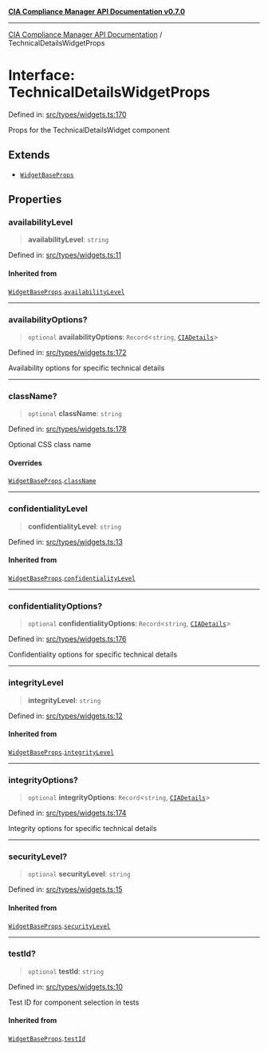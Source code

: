 [**CIA Compliance Manager API Documentation v0.7.0**](../README.md)

***

[CIA Compliance Manager API Documentation](../globals.md) / TechnicalDetailsWidgetProps

# Interface: TechnicalDetailsWidgetProps

Defined in: [src/types/widgets.ts:170](https://github.com/Hack23/cia-compliance-manager/blob/main/src/types/widgets.ts#L170)

Props for the TechnicalDetailsWidget component

## Extends

- [`WidgetBaseProps`](WidgetBaseProps.md)

## Properties

### availabilityLevel

> **availabilityLevel**: `string`

Defined in: [src/types/widgets.ts:11](https://github.com/Hack23/cia-compliance-manager/blob/main/src/types/widgets.ts#L11)

#### Inherited from

[`WidgetBaseProps`](WidgetBaseProps.md).[`availabilityLevel`](WidgetBaseProps.md#availabilitylevel)

***

### availabilityOptions?

> `optional` **availabilityOptions**: `Record`\<`string`, [`CIADetails`](CIADetails.md)\>

Defined in: [src/types/widgets.ts:172](https://github.com/Hack23/cia-compliance-manager/blob/main/src/types/widgets.ts#L172)

Availability options for specific technical details

***

### className?

> `optional` **className**: `string`

Defined in: [src/types/widgets.ts:178](https://github.com/Hack23/cia-compliance-manager/blob/main/src/types/widgets.ts#L178)

Optional CSS class name

#### Overrides

[`WidgetBaseProps`](WidgetBaseProps.md).[`className`](WidgetBaseProps.md#classname)

***

### confidentialityLevel

> **confidentialityLevel**: `string`

Defined in: [src/types/widgets.ts:13](https://github.com/Hack23/cia-compliance-manager/blob/main/src/types/widgets.ts#L13)

#### Inherited from

[`WidgetBaseProps`](WidgetBaseProps.md).[`confidentialityLevel`](WidgetBaseProps.md#confidentialitylevel)

***

### confidentialityOptions?

> `optional` **confidentialityOptions**: `Record`\<`string`, [`CIADetails`](CIADetails.md)\>

Defined in: [src/types/widgets.ts:176](https://github.com/Hack23/cia-compliance-manager/blob/main/src/types/widgets.ts#L176)

Confidentiality options for specific technical details

***

### integrityLevel

> **integrityLevel**: `string`

Defined in: [src/types/widgets.ts:12](https://github.com/Hack23/cia-compliance-manager/blob/main/src/types/widgets.ts#L12)

#### Inherited from

[`WidgetBaseProps`](WidgetBaseProps.md).[`integrityLevel`](WidgetBaseProps.md#integritylevel)

***

### integrityOptions?

> `optional` **integrityOptions**: `Record`\<`string`, [`CIADetails`](CIADetails.md)\>

Defined in: [src/types/widgets.ts:174](https://github.com/Hack23/cia-compliance-manager/blob/main/src/types/widgets.ts#L174)

Integrity options for specific technical details

***

### securityLevel?

> `optional` **securityLevel**: `string`

Defined in: [src/types/widgets.ts:15](https://github.com/Hack23/cia-compliance-manager/blob/main/src/types/widgets.ts#L15)

#### Inherited from

[`WidgetBaseProps`](WidgetBaseProps.md).[`securityLevel`](WidgetBaseProps.md#securitylevel)

***

### testId?

> `optional` **testId**: `string`

Defined in: [src/types/widgets.ts:10](https://github.com/Hack23/cia-compliance-manager/blob/main/src/types/widgets.ts#L10)

Test ID for component selection in tests

#### Inherited from

[`WidgetBaseProps`](WidgetBaseProps.md).[`testId`](WidgetBaseProps.md#testid)
